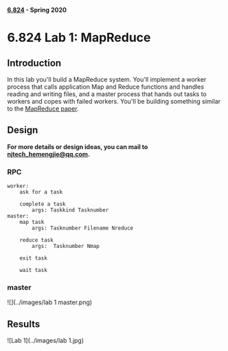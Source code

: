  **[6.824](https://pdos.csail.mit.edu/6.824/index.html) - Spring 2020**

# 6.824 Lab 1: MapReduce

## Introduction

In this lab you'll build a MapReduce system. You'll implement a worker process that calls application Map and Reduce functions and handles reading and writing files, and a master process that hands out tasks to workers and copes with failed workers. You'll be building something similar to the [MapReduce paper](http://research.google.com/archive/mapreduce-osdi04.pdf).

[原文]: https://pdos.csail.mit.edu/6.824/labs/lab-mr.html

## Design

**For more details or design ideas, you can  mail to njtech_hemengjie@qq.com.**

### RPC

```
worker:
	ask for a task

	complete a task
		args: Taskkind Tasknumber
master:
	map task
		args: Tasknumber Filename Nreduce

	reduce task
		args:  Tasknumber Nmap

	exit task

	wait task
```

### master

![](../images/lab 1 master.png)

## Results

![Lab 1](../images/lab 1.jpg)